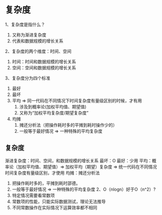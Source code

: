 

# 复杂度

1、复杂度是指什么？

1.  又称为渐进复杂度
2.  代表和数据规模的增长关系

2、复杂度的两个维度：时间、空间

1.  时间：时间和数据规模的增长关系
2.  空间：空间和数据规模的增长关系

3、复杂度分为四个标准

1.  最好
2.  最坏
3.  平均 => 同一代码在不同情况下时间复杂度有量级区别的时候，才有用
    1.  涉及到概率论(加权平均值、期望值)
    2.  又称为“加权平均复杂度/期望复杂度”
4.  均摊
    1.  摊还分析法（把操作耗时多的平摊到耗时操作少的）
    2.  一般等于最好情况 => 一种特殊的平均复杂度

## 复杂度
渐进复杂度：时间、空间，和数据规模的增长关系
最坏：O
最好：少用
平均：概率论（加权平均值、期望值）=> 加权平均（期望）复杂度 => 统一代码在不同情况时间复杂度有量级区别，才使用
均摊：摊还分析法 
1. 把操作耗时多的，平摊到耗时邵德。
2. 一般等于最好情况 => 一种特殊的平均复杂度
2、O（nlogn）好于O（n^2）?
1. 特定情况需要看常数项
2. 常数项的性能，只能实际数据测试，理论无法推导
3. 不同常数操作在实际情况下运算效率都不相同